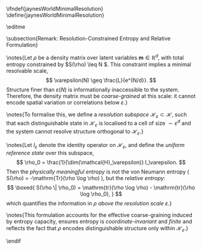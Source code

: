 

\ifndef{jaynesWorldMinimalResolution}
\define{jaynesWorldMinimalResolution}

\editme

\subsection{Remark: Resolution-Constrained Entropy and Relative Formulation}

\notes{Let $\rho$ be a density matrix over latent variables $\mathbf{m} \in \mathbb{R}^d$, with total entropy constrained by $S(\rho) \leq N $. This constraint implies a minimal resolvable scale,
$$
\varepsilon(N) \geq \frac{L}{e^{N/d}}.
$$
Structure finer than $\varepsilon(N)$ is informationally inaccessible to the system. Therefore, the density matrix must be *coarse-grained* at this scale: it cannot encode spatial variation or correlations below $\varepsilon$.}

\notes{To formalise this, we define a *resolution subspace* $\mathcal{H}_\varepsilon \subset \mathcal{H}$, such that each distinguishable state in $\mathcal{H}_\varepsilon$ is localised to a cell of size $\sim \varepsilon^d$ and the system cannot resolve structure orthogonal to $\mathcal{H}_\varepsilon$.}

\notes{Let $I_\varepsilon$ denote the identity operator on $\mathcal{H}_\varepsilon$, and define the *uniform reference state* over this subspace,
$$
\rho_0 = \frac{1}{\dim(\mathcal{H}_\varepsilon)} I_\varepsilon.
$$
Then the *physically meaningful entropy* is not the von Neumann entropy \( S(\rho) = -\mathrm{Tr}(\rho \log \rho) \), but the *relative entropy*:
$$
\boxed{
S(\rho \| \rho_0) = \mathrm{tr}(\rho \log \rho) - \mathrm{tr}(\rho \log \rho_0),
}
$$
which quantifies the information in $\rho$ *above the resolution scale* $\varepsilon$.}

\notes{This formulation accounts for the effective coarse-graining induced by entropy capacity, ensures entropy is *coordinate-invariant* and *finite* and reflects the fact that $\rho$ encodes distinguishable structure only within $\mathcal{H}_\varepsilon$.}

\endif